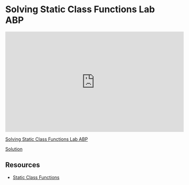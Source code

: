 # Solving Static Class Functions Lab ABP

<iframe width="560" height="315" src="https://www.youtube.com/embed/gRxce5hw3qY?rel=0&modestbranding=1" frameborder="0" allowfullscreen></iframe><p><a href="https://youtu.be/gRxce5hw3qY">Solving Static Class Functions Lab ABP</a></p>

[Solution](https://github.com/aviflombaum/js-object-oriented-static-class-functions-lab-abp-11-17/blob/master/question.js)

## Resources

* [Static Class Functions](https://javascript.info/class#static-methods)
